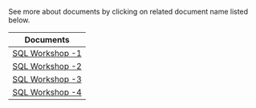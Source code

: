 See more about documents by clicking on related document name listed below.

| Documents |
| -- |
|[SQL Workshop -1](https://github.com/gizembakan/EtiyaSQL/blob/main/17092024.sql)|
|[SQL Workshop -2](https://github.com/gizembakan/EtiyaSQL/blob/main/18092024.sql)|
|[SQL Workshop -3](https://github.com/gizembakan/EtiyaSQL/blob/main/19092024.sql)|
|[SQL Workshop -4](https://github.com/gizembakan/EtiyaSQL/blob/main/20092024.sql)|
